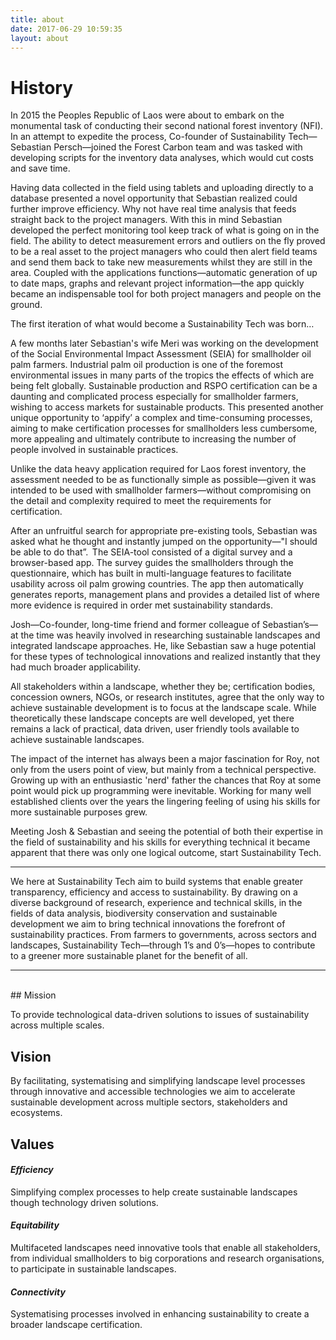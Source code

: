 ```yaml
---
title: about
date: 2017-06-29 10:59:35
layout: about
---
```


# History

<p class="drop-cap">In 2015 the Peoples Republic of Laos were about to embark on the monumental task of conducting their second national forest inventory (NFI). In an attempt to expedite the process, Co-founder of Sustainability Tech—Sebastian Persch—joined the Forest Carbon team and was tasked with developing scripts for the inventory data analyses, which would cut costs and save time.</p>

Having data collected in the field using tablets and uploading directly to a database presented a novel opportunity that Sebastian realized could further improve efficiency. Why not have real time analysis that feeds straight back to the project managers. With this in mind Sebastian developed the perfect monitoring tool keep track of what is going on in the field. The ability to detect measurement errors and outliers on the fly proved to be a real asset to the project managers who could then alert field teams and send them back to take new measurements whilst they are still in the area. Coupled with the applications functions—automatic generation of up to date maps, graphs and relevant project information—the app quickly became an indispensable tool for both project managers and people on the ground.

The first iteration of what would become a Sustainability Tech was born…

A few months later Sebastian's wife Meri was working on the development of the Social Environmental Impact Assessment (SEIA) for smallholder oil palm farmers. Industrial palm oil production is one of the foremost environmental issues in many parts of the tropics the effects of which are being felt globally. Sustainable production and RSPO certification can be a daunting and complicated process especially for smallholder farmers, wishing to access markets for sustainable products. This presented another unique opportunity to ‘appify’ a complex and time-consuming processes, aiming to make certification processes for smallholders less cumbersome, more appealing and ultimately contribute to increasing the number of people involved in sustainable practices.  

Unlike the data heavy application required for Laos forest inventory, the assessment needed to be as functionally simple as possible—given it was intended to be used with smallholder farmers—without compromising on the detail and complexity required to meet the requirements for certification.  

After an unfruitful search for appropriate pre-existing tools, Sebastian was asked what he thought and instantly jumped on the opportunity—"I should be able to do that”.  The SEIA-tool consisted of a digital survey and a browser-based app. The survey guides the smallholders through the questionnaire, which has built in multi-language features to facilitate usability across oil palm growing countries. The app then automatically generates reports, management plans and provides a detailed list of where more evidence is required in order met sustainability standards.   

Josh—Co-founder, long-time friend and former colleague of Sebastian’s— at the time was heavily involved in researching sustainable landscapes and integrated landscape approaches. He, like Sebastian saw a huge potential for these types of technological innovations and realized instantly that they had much broader applicability.  

All stakeholders within a landscape, whether they be; certification bodies, concession owners, NGOs, or research institutes, agree that the only way to achieve sustainable development is to focus at the landscape scale. While theoretically these landscape concepts are well developed, yet there remains a lack of practical, data driven, user friendly tools available to achieve sustainable landscapes.

The impact of the internet has always been a major fascination for Roy, not only from the users point of view, but mainly from a technical perspective. Growing up with an enthusiastic 'nerd' father the chances that Roy at some point would pick up programming were inevitable. Working for many well established clients over the years the lingering feeling of using his skills for more sustainable purposes grew.

Meeting Josh & Sebastian and seeing the potential of both their expertise in the field of sustainability and his skills for everything technical it became apparent that there was only one logical outcome, start Sustainability Tech.

<hr>

<p class="lead">We here at Sustainability Tech aim to build systems that enable greater transparency, efficiency and access to sustainability. By drawing on a diverse background of research, experience and technical skills, in the fields of data analysis, biodiversity conservation and sustainable development we aim to bring technical innovations the forefront of sustainability practices. From farmers to governments, across sectors and landscapes, Sustainability Tech—through 1’s and 0’s—hopes to contribute to a greener more sustainable planet for the benefit of all.</p><hr><br>
## Mission

To provide technological data-driven solutions to issues of sustainability across multiple scales.

## Vision

By facilitating, systematising and simplifying landscape level processes through innovative and accessible technologies we aim to accelerate sustainable development across multiple sectors, stakeholders and ecosystems.     

## Values

#### _Efficiency_
Simplifying complex processes to help create sustainable landscapes though technology driven solutions.  

#### _Equitability_
Multifaceted landscapes need innovative tools that enable all stakeholders, from individual smallholders to big corporations and research organisations, to participate in sustainable landscapes.  

#### _Connectivity_
Systematising processes involved in enhancing sustainability to create a broader landscape certification.
